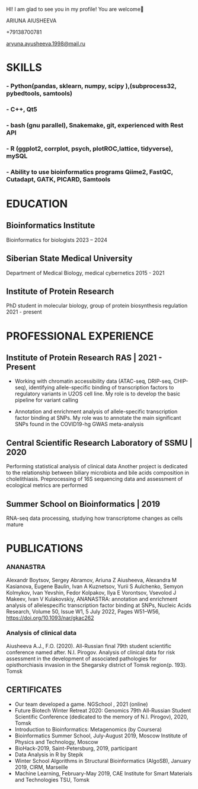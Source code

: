 HI!
I am glad to see you in my profile! You are welcome🐅

ARIUNA AIUSHEEVA

+79138700781 

aryuna.ayusheeva.1998@mail.ru
# SKILLS
### - Python(pandas, sklearn, numpy, scipy ),(subprocess32, pybedtools, samtools)
### - C++, Qt5
### - bash (gnu parallel), Snakemake, git, experienced with Rest API
### - R (ggplot2, corrplot, psych, plotROC,lattice, tidyverse), mySQL
### - Ability to use bioinformatics programs Qiime2, FastQC, Cutadapt, GATK, PICARD, Samtools

# EDUCATION 

## Bioinformatics Institute
Bioinformatics for biologists
2023 – 2024
## Siberian State Medical University
Department of Medical Biology, medical
cybernetics
2015 - 2021
## Institute of Protein Research
PhD student in molecular biology, group of
protein biosynthesis regulation
2021 - present

# PROFESSIONAL EXPERIENCE

## Institute of Protein Research RAS | 2021 - Present
- Working with chromatin accessibility data (ATAC-seq, DRIP-seq,
CHIP-seq), identifying allele-specific binding of transcription
factors to regulatory variants in U2OS cell line. My role is to
develop the basic pipeline for variant calling

- Annotation and enrichment analysis of allele-specific
transcription factor binding at SNPs. My role was to annotate
the main significant SNPs found in the COVID19-hg GWAS
meta-analysis
## Central Scientific Research Laboratory of SSMU | 2020
Performing statistical analysis of clinical data
Another project is dedicated to the relationship between biliary
microbiota and bile acids composition in cholelithiasis. Preprocessing of 16S sequencing data and assessment of ecological
metrics are performed
## Summer School on Bioinformatics | 2019
RNA-seq data processing, studying how transcriptome changes
as cells mature


# PUBLICATIONS
### ANANASTRA
Alexandr Boytsov, Sergey Abramov, Ariuna Z
Aiusheeva, Alexandra M Kasianova, Eugene
Baulin, Ivan A Kuznetsov, Yurii S Aulchenko,
Semyon Kolmykov, Ivan Yevshin, Fedor
Kolpakov, Ilya E Vorontsov, Vsevolod J
Makeev, Ivan V Kulakovskiy, ANANASTRA:
annotation and enrichment analysis of allelespecific transcription factor binding at SNPs,
Nucleic Acids Research, Volume 50, Issue W1,
5 July 2022, Pages W51–W56,
https://doi.org/10.1093/nar/gkac262

### Analysis of clinical data
Aiusheeva A.J., F.O. (2020). All-Russian final
79th student scientific conference named
after. N.I. Pirogov. Analysis of clinical data for
risk assessment in the development of
associated pathologies for opisthorchiasis
invasion in the Shegarsky district of Tomsk
region(p. 193). Tomsk


## CERTIFICATES
- Our team developed a game.
NGSchool , 2021 (online)
- Future Biotech Winter Retreat 2020: Genomics
79th All-Russian Student Scientific Conference (dedicated to the memory of N.I.
Pirogov), 2020, Tomsk
- Introduction to Bioinformatics: Metagenomics (by Coursera)
- Bioinformatics Summer School, July-August 2019, Moscow Institute of Physics and
Technology, Moscow
- BioHack-2019, Saint-Petersburg, 2019, participant
- Data Analysis in R by Stepik
- Winter School Algorithms in Structural Bioinformatics (AlgoSB), January 2019, CIRM,
Marseille
- Machine Learning, February-May 2019, CAE Institute for Smart Materials and
Technologies TSU, Tomsk

